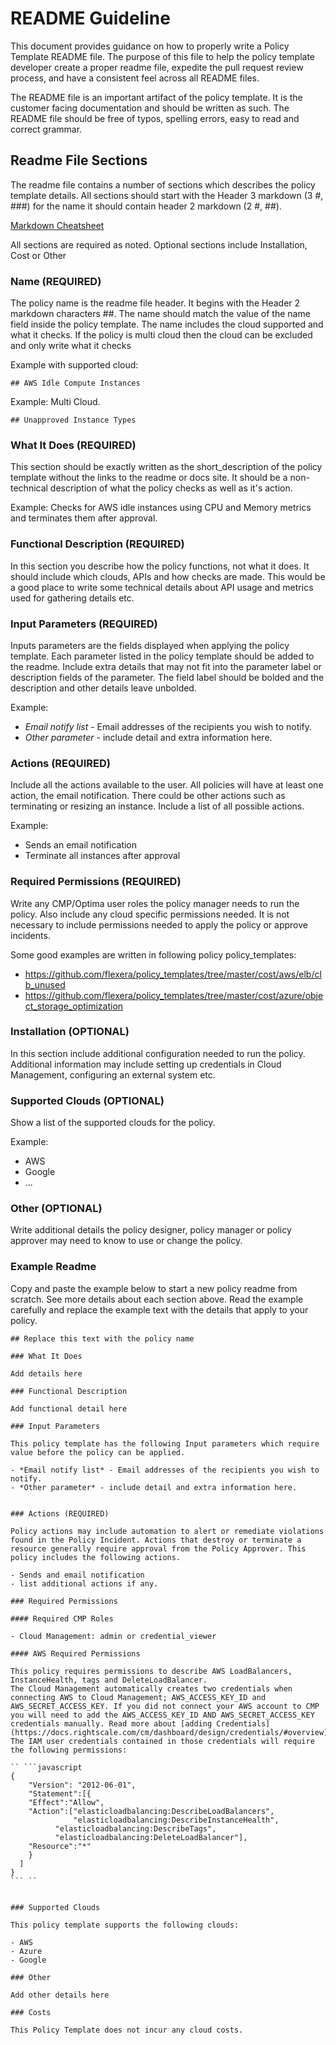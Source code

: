 # README Guideline

This document provides guidance on how to properly write a Policy Template README file.  The purpose of this file to help the policy template developer create a proper readme file, expedite the pull request review process, and have a consistent feel across all README files.

The README file is an important artifact of the policy template.  It is the customer facing documentation and should be written as such.  The README file should be free of typos, spelling errors, easy to read and correct grammar.  

## Readme File Sections

The readme file contains a number of sections which describes the policy template details.  All sections should start with the Header 3 markdown (3 #, ###) for the name it should contain header 2 markdown (2 #, ##).

[Markdown Cheatsheet](https://www.markdownguide.org/cheat-sheet/)

All sections are required as noted.  Optional sections include Installation, Cost or Other

### Name (REQUIRED)

The policy name is the readme file header.  It begins with the Header 2 markdown characters ##.  The name should match the value of the name field inside the policy template.  The name includes the cloud supported and what it checks.  If the policy is multi cloud then the cloud can be excluded and only write what it checks

Example with supported cloud:

```
## AWS Idle Compute Instances

```  

Example: Multi Cloud.  
```
## Unapproved Instance Types

```

### What It Does (REQUIRED)

This section should be exactly written as the short_description of the policy template without the links to the readme or docs site.  It should be a non-technical description of what the policy checks as well as it's action.  

Example:
Checks for AWS idle instances using CPU and Memory metrics and terminates them after approval.  

### Functional Description (REQUIRED)

In this section you describe how the policy functions, not what it does.  It should include which clouds, APIs and how checks are made.  This would be a good place to write some technical details about API usage and  metrics used for gathering details etc.

### Input Parameters (REQUIRED)

Inputs parameters are the fields displayed when applying the policy template.  Each parameter listed in the policy template should be added to the readme.  Include extra details that may not fit into the parameter label or description fields of the parameter.  The field label should be bolded and the description and other details leave unbolded.

Example:

- *Email notify list* - Email addresses of the recipients you wish to notify.  
- *Other parameter* - include detail and extra information here.


### Actions (REQUIRED)

Include all the actions available to the user.  All policies will have at least one action, the email notification.  There could be other actions such as terminating or resizing an instance.  Include a list of all possible actions.

Example:

- Sends an email notification
- Terminate all instances after approval

### Required Permissions (REQUIRED)

Write any CMP/Optima user roles the policy manager needs to run the policy.  Also include any cloud specific permissions needed. It is not necessary to include permissions needed to apply the policy or approve incidents.

Some good examples are written in following policy policy_templates:
- https://github.com/flexera/policy_templates/tree/master/cost/aws/elb/clb_unused
- https://github.com/flexera/policy_templates/tree/master/cost/azure/object_storage_optimization


### Installation (OPTIONAL)

In this section include additional configuration needed to run the policy.  Additional information may include setting up credentials in Cloud Management, configuring an external system etc.

### Supported Clouds (OPTIONAL)

Show a list of the supported clouds for the policy.

Example:  
- AWS
- Google
- ...

### Other (OPTIONAL)

Write additional details the policy designer, policy manager or policy approver may need to know to use or change the policy.  

### Example Readme

Copy and paste the example below to start a new policy readme from scratch.   See more details about each section above.  Read the example carefully and replace the example text with the details that apply to your policy.

```
## Replace this text with the policy name

### What It Does

Add details here

### Functional Description

Add functional detail here

### Input Parameters

This policy template has the following Input parameters which require value before the policy can be applied.  

- *Email notify list* - Email addresses of the recipients you wish to notify.  
- *Other parameter* - include detail and extra information here.


### Actions (REQUIRED)

Policy actions may include automation to alert or remediate violations found in the Policy Incident. Actions that destroy or terminate a resource generally require approval from the Policy Approver. This policy includes the following actions.  

- Sends and email notification
- list additional actions if any.  

### Required Permissions

#### Required CMP Roles

- Cloud Management: admin or credential_viewer

#### AWS Required Permissions

This policy requires permissions to describe AWS LoadBalancers, InstanceHealth, tags and DeleteLoadBalancer.
The Cloud Management automatically creates two credentials when connecting AWS to Cloud Management; AWS_ACCESS_KEY_ID and AWS_SECRET_ACCESS_KEY. If you did not connect your AWS account to CMP you will need to add the AWS_ACCESS_KEY_ID AND AWS_SECRET_ACCESS_KEY credentials manually. Read more about [adding Credentials](https://docs.rightscale.com/cm/dashboard/design/credentials/#overview)
The IAM user credentials contained in those credentials will require the following permissions:

`` ```javascript
{
    "Version": "2012-06-01",
    "Statement":[{
    "Effect":"Allow",
    "Action":["elasticloadbalancing:DescribeLoadBalancers",
              "elasticloadbalancing:DescribeInstanceHealth",
	      "elasticloadbalancing:DescribeTags",
	      "elasticloadbalancing:DeleteLoadBalancer"],
    "Resource":"*"
    }
  ]
}
``` ``


### Supported Clouds

This policy template supports the following clouds:

- AWS
- Azure
- Google

### Other

Add other details here

### Costs

This Policy Template does not incur any cloud costs.
```
